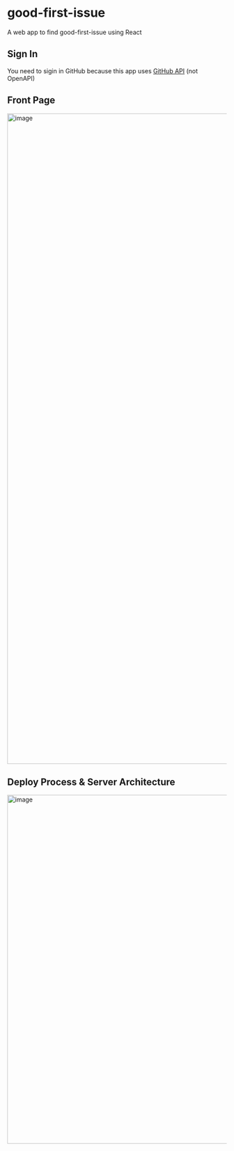 # good-first-issue

A web app to find good-first-issue using React

## Sign In

You need to sigin in GitHub because this app uses [GitHub API](https://docs.github.com/en/graphql) (not OpenAPI)


## Front Page

<img width="1492" alt="image" src="https://user-images.githubusercontent.com/98398243/162973503-50fbc42d-0d15-429d-84aa-31048f50b537.png">

## Deploy Process & Server Architecture
<img width="800" alt="image" src="https://user-images.githubusercontent.com/98398243/222159060-7c7696d2-de3c-4647-b925-93266fd348db.png">
